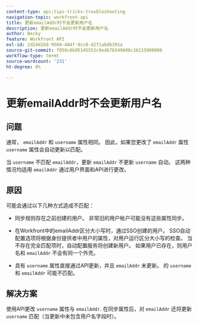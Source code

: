 ```yaml
---
content-type: api;tips-tricks-troubleshooting
navigation-topic: workfront-api
title: 更新emailAddr时不会更新用户名
description: 更新emailAddr时不会更新用户名
author: Becky
feature: Workfront API
exl-id: 2d24d1b8-9504-484f-9cc0-d2f1abd6391a
source-git-commit: f050c8b95145552c9ed67b549608c16115000606
workflow-type: tm+mt
source-wordcount: '231'
ht-degree: 0%

---
```



# 更新emailAddr时不会更新用户名

## 问题

通常， `emailAddr` 和 `username` 属性相同。 因此，如果您更改了 `emailAddr` 属性 `username` 属性会自动更新以匹配。

当 `username` 不匹配 `emailAddr`，更新 `emailAddr` 不更新 `username` 自动。 这两种情况均适用 `emailAddr` 通过用户界面和API进行更改。

## 原因

可能会通过以下几种方式造成不匹配：

* 同步规则存在之前创建的用户。 非常旧的用户帐户可能没有这些属性同步。

* 在Workfront中的emailAddr区分大小写时，通过SSO创建的用户。 SSO自动配置选项将根据身份提供者中用户的属性，对用户运行区分大小写的检查。 当不存在完全匹配项时，自动配置服务将创建新用户。 如果用户已存在，则用户名和 `emailAddr` 不会有同一个外壳。

* 具有 `username` 属性直接通过API更新，并且 `emailAddr` 未更新。 的 `username` 和 `emailAddr` 可能不匹配。

## 解决方案

使用API更改 `username` 属性与 `emailAddr`. 在同步属性后，对 `emailAddr` 还将更新 `username` 匹配（当更新中未包含用户名字段时）。
